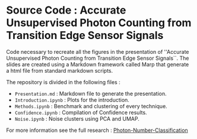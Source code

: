 # Source Code : Accurate Unsupervised Photon Counting from Transition Edge Sensor Signals

Code necessary to recreate all the figures in the presentation of ''Accurate Unsupervised Photon Counting from Transition Edge Sensor Signals``. The slides are created using a Markdown framework called Marp that generate a html file from standard markdown scripts.

The repository is divided in the following files :

- `Presentation.md` : Markdown file to generate the presentation.
- `Introduction.ipynb` : Plots for the introduction.
- `Methods.ipynb` : Benchmark and clustering of every technique.
- `Confidence.ipynb` : Compilation of Confidence results. 
- `Noise.ipynb` : Noise clusters using PCA and UMAP.

For more information see the full research : [Photon-Number-Classification](https://github.com/polyquantique/Photon-Number-Classification)
